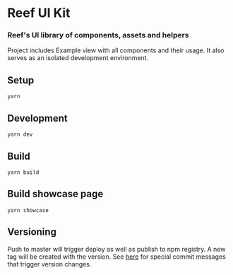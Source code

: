 # Reef UI Kit

### Reef's UI library of components, assets and helpers

Project includes Example view with all components and their usage. It also serves as an isolated development environment.

## Setup

```
yarn
```

## Development

```
yarn dev
```

## Build

```
yarn build
```

## Build showcase page

```
yarn showcase
```

## Versioning

Push to master will trigger deploy as well as publish to npm registry. A new tag will be created with the version. See [here](https://github.com/mikeal/merge-release#workflow) for special commit messages that trigger version changes.
